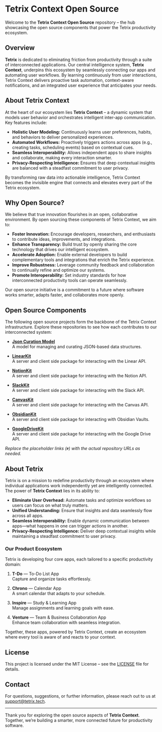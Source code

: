 # Tetrix Context Open Source

Welcome to the **Tetrix Context Open Source** repository – the hub showcasing the open source components that power the Tetrix productivity ecosystem.

## Overview

**Tetrix** is dedicated to eliminating friction from productivity through a suite of interconnected applications. Our central intelligence system, **Tetrix Context**, underpins this ecosystem by seamlessly connecting our apps and automating user workflows. By learning continuously from user interactions, Tetrix Context delivers proactive task automation, context-aware notifications, and an integrated user experience that anticipates your needs.

## About Tetrix Context

At the heart of our ecosystem lies **Tetrix Context** – a dynamic system that models user behavior and orchestrates intelligent inter-app communication. Key features include:

- **Holistic User Modeling:** Continuously learns user preferences, habits, and behaviors to deliver personalized experiences.
- **Automated Workflows:** Proactively triggers actions across apps (e.g., creating tasks, scheduling events) based on contextual cues.
- **Seamless Interoperability:** Allows independent apps to share insights and collaborate, making every interaction smarter.
- **Privacy-Respecting Intelligence:** Ensures that deep contextual insights are balanced with a steadfast commitment to user privacy.

By transforming raw data into actionable intelligence, Tetrix Context becomes the invisible engine that connects and elevates every part of the Tetrix ecosystem.

## Why Open Source?

We believe that true innovation flourishes in an open, collaborative environment. By open sourcing these components of Tetrix Context, we aim to:

- **Foster Innovation:** Encourage developers, researchers, and enthusiasts to contribute ideas, improvements, and integrations.
- **Enhance Transparency:** Build trust by openly sharing the core technology that drives our intelligent ecosystem.
- **Accelerate Adoption:** Enable external developers to build complementary tools and integrations that enrich the Tetrix experience.
- **Improve Robustness:** Leverage community feedback and collaboration to continually refine and optimize our systems.
- **Promote Interoperability:** Set industry standards for how interconnected productivity tools can operate seamlessly.

Our open source initiative is a commitment to a future where software works smarter, adapts faster, and collaborates more openly.

## Open Source Components

The following open source projects form the backbone of the Tetrix Context infrastructure. Explore these repositories to see how each contributes to our interconnected system:

- **[Json Curation Model](#)**  
  A model for managing and curating JSON-based data structures.

- **[LinearKit](#)**  
  A server and client side package for interacting with the Linear API.

- **[NotionKit](#)**  
  A server and client side package for interacting with the Notion API.

- **[SlackKit](#)**  
  A server and client side package for interacting with the Slack API.

- **[CanvasKit](#)**  
  A server and client side package for interacting with the Canvas API.

- **[ObsidianKit](#)**  
  A server and client side package for interacting with Obsidian Vaults.

- **[GoogleDriveKit](#)**  
  A server and client side package for interacting with the Google Drive API.

*Replace the placeholder links (`#`) with the actual repository URLs as needed.*

## About Tetrix

Tetrix is on a mission to redefine productivity through an ecosystem where individual applications work independently yet are intelligently connected. The power of **Tetrix Context** lies in its ability to:

- **Eliminate User Overhead:** Automate tasks and optimize workflows so users can focus on what truly matters.
- **Unified Understanding:** Ensure that insights and data seamlessly flow across all apps.
- **Seamless Interoperability:** Enable dynamic communication between apps—what happens in one can trigger actions in another.
- **Privacy-Respecting Intelligence:** Deliver deep contextual insights while maintaining a steadfast commitment to user privacy.

### Our Product Ecosystem

Tetrix is developing four core apps, each tailored to a specific productivity domain:

1. **T-Do** — To-Do List App  
   Capture and organize tasks effortlessly.

2. **Chrono** — Calendar App  
   A smart calendar that adapts to your schedule.

3. **Inspire** — Study & Learning App  
   Manage assignments and learning goals with ease.

4. **Venture** — Team & Business Collaboration App  
   Enhance team collaboration with seamless integration.

Together, these apps, powered by Tetrix Context, create an ecosystem where every tool is aware of and reacts to your context.

## License

This project is licensed under the MIT License – see the [LICENSE](LICENSE) file for details.

## Contact

For questions, suggestions, or further information, please reach out to us at [support@tetrix.tech](mailto:support@tetrix.tech).

---

Thank you for exploring the open source aspects of **Tetrix Context**. Together, we’re building a smarter, more connected future for productivity software.
